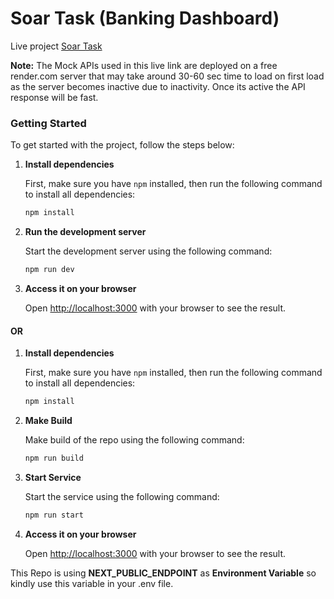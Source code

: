 # Soar Task (Banking Dashboard)

Live project [Soar Task](https://rhakbari-soar-task.vercel.app/) 

**Note:** The Mock APIs used in this live link are deployed on a free render.com server that may take around 30-60 sec time to load on first load as the server becomes inactive due to inactivity. Once its active the API response will be fast.

### Getting Started

To get started with the project, follow the steps below:

1. **Install dependencies**
   
    First, make sure you have `npm` installed, then run the following command to install all dependencies:

   ```bash
   npm install
   ```
   
3. **Run the development server**
   
    Start the development server using the following command:

   ```bash
   npm run dev
   ```
   
5. **Access it on your browser**

    Open [http://localhost:3000](http://localhost:3000) with your browser to see the result.


#### OR

1. **Install dependencies**
   
    First, make sure you have `npm` installed, then run the following command to install all dependencies:

   ```bash
   npm install
   ```
   
3. **Make Build**
   
    Make build of the repo using the following command:

   ```bash
   npm run build
   ```

4. **Start Service**
   
    Start the service using the following command:

   ```bash
   npm run start
   ```
   
6. **Access it on your browser**

    Open [http://localhost:3000](http://localhost:3000) with your browser to see the result.


This Repo is using **NEXT_PUBLIC_ENDPOINT** as **Environment Variable** so kindly use this variable in your .env file.